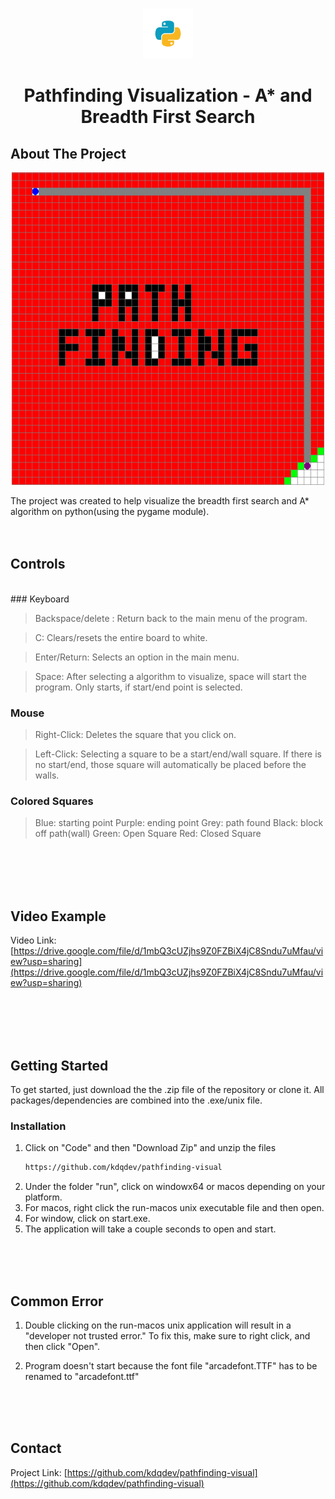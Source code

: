 
<br />
<p align="center">
  <a href="https://github.com/kdqdev/pathfinding-visual">
    <img src="images/python.png" alt="Logo" width="80" height="80">
  </a>

  <h1 align="center">Pathfinding Visualization - A* and Breadth First Search</h1>

  
</p>





## About The Project

<p align="center">
  <a href="https://github.com/kdqdev/pathfinding-visual">
    <img src="images/headerimg.png" alt="Logo" width="500" height="500">
  </a>


  
</p>

The project was created to help visualize the breadth first search and A* algorithm on python(using the pygame module).
<br /><br /><br />

## Controls

</br>
### Keyboard

> Backspace/delete : Return back to the main menu of the program.

> C: Clears/resets the entire board to white.

> Enter/Return: Selects an option in the main menu.

> Space: After selecting a algorithm to visualize, space will start the program. Only starts, if start/end point is selected.

### Mouse

> Right-Click: Deletes the square that you click on.

> Left-Click: Selecting a square to be a start/end/wall square. If there is no start/end, those square will automatically be placed before the walls.

### Colored Squares
> Blue: starting point
> Purple: ending point
> Grey: path found
> Black: block off path(wall)
> Green: Open Square
> Red: Closed Square

<br>
</br>
<br>
</br>

## Video Example

Video Link: [https://drive.google.com/file/d/1mbQ3cUZjhs9Z0FZBiX4jC8Sndu7uMfau/view?usp=sharing](https://drive.google.com/file/d/1mbQ3cUZjhs9Z0FZBiX4jC8Sndu7uMfau/view?usp=sharing)

<br>
</br>
<br>
</br>


<!-- GETTING STARTED -->
## Getting Started

To get started, just download the the .zip file of the repository or clone it. All packages/dependencies are combined into the .exe/unix file.

### Installation

1. Click on "Code" and then "Download Zip" and unzip the files
   ```sh
   https://github.com/kdqdev/pathfinding-visual
   ```
2. Under the folder "run", click on windowx64 or macos depending on your platform.
3. For macos, right click the run-macos unix executable file and then open.
4. For window, click on start.exe.
5. The application will take a couple seconds to open and start. 

<br>
<br>
<br>

## Common Error

1. Double clicking on the run-macos unix application will result in a "developer not trusted error." To fix this, make sure to right click, and then click "Open".

2. Program doesn't start because the font file "arcadefont.TTF" has to be renamed to "arcadefont.ttf"

<br>
<br>
<br>

<!-- CONTACT -->
## Contact


Project Link: [https://github.com/kdqdev/pathfinding-visual](https://github.com/kdqdev/pathfinding-visual)




